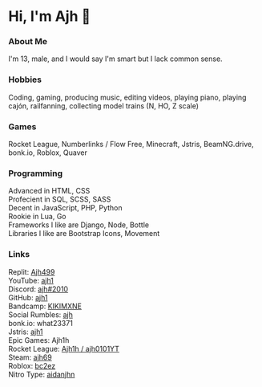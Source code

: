# Hi, I'm Ajh 👋

### About Me

I'm 13, male, and I would say I'm smart but I lack common sense.

### Hobbies

Coding, gaming, producing music, editing videos, playing piano, playing cajón, railfanning, collecting model trains (N, HO, Z scale)

### Games

Rocket League, Numberlinks / Flow Free, Minecraft, Jstris, BeamNG.drive, bonk.io, Roblox, Quaver

### Programming

Advanced in HTML, CSS  
Profecient in SQL, SCSS, SASS  
Decent in JavaScript, PHP, Python  
Rookie in Lua, Go  
Frameworks I like are Django, Node, Bottle  
Libraries I like are Bootstrap Icons, Movement

### Links

Replit: [Ajh499](https://replit.com/@Ajh499)  
YouTube: [ajh1](https://youtube.com/@ajh1)  
Discord: [ajh#2010](https://discord.gg/mMF22K4N9w)  
GitHub: [ajh1](https://www.youtube.com/watch?v=dPtXaAZHuho)  
Bandcamp: [KIKIMXNE](https://ajhh.bandcamp.com/)  
Social Rumbles: [ajh](https://socialrumbles.com/@ajh)  
bonk.io: what23371  
Jstris: [ajh1](https://jstris.jezevec10.com/u/ajh1)  
Epic Games: Ajh1h  
Rocket League: [Ajh1h / ajh0101YT](https://rocketleague.tracker.network/rocket-league/profile/epic/Ajh1h/overview/)  
Steam: [ajh69](https://steamcommunity.com/id/ajh69/)  
Roblox: [bc2ez](https://web.roblox.com/users/160979454/profile)  
Nitro Type: [aidanjhn](https://www.nitrotype.com/racer/aidanjhn)  
